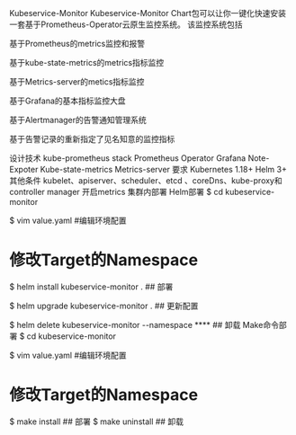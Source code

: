 Kubeservice-Monitor
Kubeservice-Monitor Chart包可以让你一键化快速安装一套基于Prometheus-Operator云原生监控系统。 该监控系统包括

基于Prometheus的metrics监控和报警

基于kube-state-metrics的metrics指标监控

基于Metrics-server的metics指标监控

基于Grafana的基本指标监控大盘

基于Alertmanager的告警通知管理系统

基于告警记录的重新指定了见名知意的监控指标

设计技术
kube-prometheus stack
Prometheus Operator
Grafana
Note-Expoter
Kube-state-metrics
Metrics-server
要求
Kubernetes 1.18+
Helm 3+
其他条件
kubelet、apiserver、scheduler、etcd 、coreDns、kube-proxy和 controller manager 开启metrics
集群内部署
Helm部署
$ cd kubeservice-monitor

$ vim value.yaml #编辑环境配置
  # 修改Target的Namespace

$ helm install kubeservice-monitor .   ## 部署

$ helm upgrade kubeservice-monitor .  ## 更新配置

$ helm delete kubeservice-monitor  --namespace **** ## 卸载
Make命令部署
$ cd kubeservice-monitor

$ vim value.yaml #编辑环境配置
  # 修改Target的Namespace
  
$ make install   ## 部署
$ make uninstall ## 卸载
